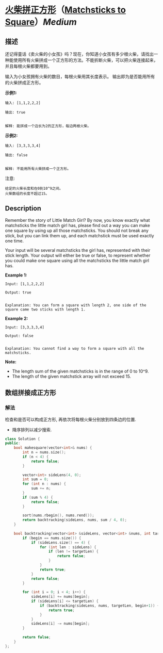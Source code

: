 # [火柴拼正方形](https://leetcode-cn.com/problems/matchsticks-to-square)（[Matchsticks to Square](https://leetcode.com/problems/matchsticks-to-square)）*Medium*
## 描述
还记得童话《卖火柴的小女孩》吗？现在，你知道小女孩有多少根火柴，请找出一种能使用所有火柴拼成一个正方形的方法。不能折断火柴，可以把火柴连接起来，并且每根火柴都要用到。

输入为小女孩拥有火柴的数目，每根火柴用其长度表示。
输出即为是否能用所有的火柴拼成正方形。

**示例1:**
```
输入: [1,1,2,2,2]

输出: true


解释: 能拼成一个边长为2的正方形，每边两根火柴。
```


**示例2:**
```
输入: [3,3,3,3,4]

输出: false


解释: 不能用所有火柴拼成一个正方形。
```


注意:


	给定的火柴长度和在0到10^9之间。
	火柴数组的长度不超过15。

## Description
Remember the story of Little Match Girl? By now, you know exactly what matchsticks the little match girl has, please find out a way you can make one square by using up all those matchsticks. You should not break any stick, but you can link them up, and each matchstick must be used exactly one time.

 Your input will be several matchsticks the girl has, represented with their stick length. Your output will either be true or false, to represent whether you could make one square using all the matchsticks the little match girl has.

**Example 1:**
```
Input: [1,1,2,2,2]

Output: true


Explanation: You can form a square with length 2, one side of the square came two sticks with length 1.
```



**Example 2:**
```
Input: [3,3,3,3,4]

Output: false


Explanation: You cannot find a way to form a square with all the matchsticks.
```
**Note:**


- The length sum of the given matchsticks is in the range of 0 to 10^9.
- The length of the given matchstick array will not exceed 15.



## 数组拼接成正方形
### 解法
检查和是否可以构成正方形, 再依次将每根火柴分别放到四条边的位置.
- 降序排列以减少搜索.
```c++
class Solution {
public:
    bool makesquare(vector<int>& nums) {
        int n = nums.size();
        if (n < 4) {
            return false;
        }
        
        vector<int> sideLens(4, 0);
        int sum = 0;
        for (int n : nums) {
            sum += n;
        }
        if (sum % 4) {
            return false;
        }
        
        sort(nums.rbegin(), nums.rend());
        return backtracking(sideLens, nums, sum / 4, 0);
    }
    
    bool backtracking(vector<int> &sideLens, vector<int> &nums, int targetLen, int begin) {
        if (begin == nums.size()) {
            if (sideLens.size() == 4) {
                for (int len : sideLens) {
                    if (len != targetLen) {
                        return false;
                    }
                }
                return true;
            }
            return false;
        }
        
        for (int i = 0; i < 4; i++) {
            sideLens[i] += nums[begin];
            if (sideLens[i] <= targetLen) {
                if (backtracking(sideLens, nums, targetLen, begin+1)) {
                    return true;
                }
            }
            sideLens[i] -= nums[begin];
        }
        
        return false;
    }
};
```
